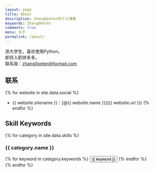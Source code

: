 ```yaml
---
layout: page
title: About
description: zhang0peter的个人博客
keywords: Zhang0Peter
comments: true
menu: 关于
permalink: /about/
---
```


浙大学生，喜欢使用Python。            
即将入职拼多多。        
联系我：zhang0peter@foxmail.com                     


## 联系

{% for website in site.data.social %}
* {{ website.sitename }}：[@{{ website.name }}]({{ website.url }})
{% endfor %}

## Skill Keywords

{% for category in site.data.skills %}
### {{ category.name }}
<div class="btn-inline">
{% for keyword in category.keywords %}
<button class="btn btn-outline" type="button">{{ keyword }}</button>
{% endfor %}
</div>
{% endfor %}
